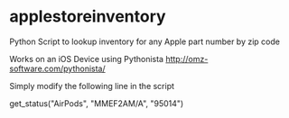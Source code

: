 # applestoreinventory
Python Script to lookup inventory for any Apple part number by zip code

Works on an iOS Device using Pythonista http://omz-software.com/pythonista/

Simply modify the following line in the script

get_status("AirPods",  "MMEF2AM/A", "95014")
